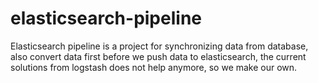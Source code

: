 # elasticsearch-pipeline
Elasticsearch pipeline is a project for synchronizing data from database, also convert data first before we push data to elasticsearch, the current solutions from logstash does not help anymore, so we make our own.
